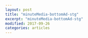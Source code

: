 ```yaml
---
layout: post
title: "minuteMedia-bottomAd-stg"
excerpt: "minuteMedia-bottomAd-stg"
modified: 2017-09-26
categories: articles
---
```

<div class="apester-media" data-media-id="5edcb1a97e88e794b9a4cf98" height="350"></div><script async src="https://static.stg.apester.com/js/sdk/latest/apester-sdk.js"></script>
<br>
<!--
<div class="apester-media" data-media-id="5edcb2507e88e732cfa4cf9b" height="350"></div><script async src="https://static.stg.apester.com/js/sdk/latest/apester-sdk.js"></script>
<br>
<div class="apester-media" data-media-id="5edcb2797e88e7afd1a4cf9d" height="404"></div><script async src="https://static.stg.apester.com/js/sdk/latest/apester-sdk.js"></script>
<br>
<div class="apester-media" data-media-id="5edcb2bc7e88e70461a4cfa0" height="350"></div><script async src="https://static.stg.apester.com/js/sdk/latest/apester-sdk.js"></script>
<br>
<div class="apester-media" data-media-id="5edcb29a7e88e7dbc6a4cf9e" height="512"></div><script async src="https://static.stg.apester.com/js/sdk/latest/apester-sdk.js"></script>
<br>
<div class="apester-media" data-media-id="5edcb3377e88e7f49ca4cfa6" height="388"></div><script async src="https://static.stg.apester.com/js/sdk/latest/apester-sdk.js"></script>
<br>
<div class="apester-media" data-media-id="5edcb2f17e88e7ef32a4cfa3" height="388"></div><script async src="https://static.stg.apester.com/js/sdk/latest/apester-sdk.js"></script>
-->
